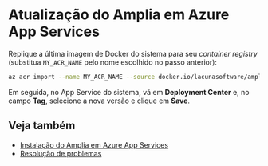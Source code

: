 ﻿# Atualização do Amplia em Azure App Services

Replique a última imagem de Docker do sistema para seu *container registry* (substitua `MY_ACR_NAME` pelo nome escolhido no passo anterior):

```sh
az acr import --name MY_ACR_NAME --source docker.io/lacunasoftware/amplia:4.6.1 --image amplia:4.6.1
```

Em seguida, no App Service do sistema, vá em **Deployment Center** e, no campo **Tag**, selecione a nova versão e clique em **Save**.

## Veja também

* [Instalação do Amplia em Azure App Services](install.md)
* [Resolução de problemas](troubleshoot/index.md)
